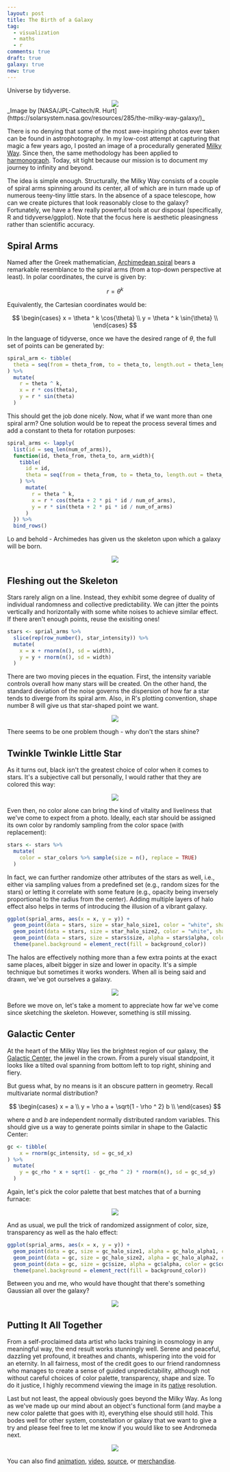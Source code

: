 ```yaml
---
layout: post
title: The Birth of a Galaxy
tag:
  - visualization
  - maths
  - r
comments: true
draft: true
galaxy: true
new: true
---
```


Universe by tidyverse.

<div align="center">
  <img src="https://shawenyao.github.io/R/output/milky_way/plot_0_demo.jpg" />
</div>
_Image by [NASA/JPL-Caltech/R. Hurt](https://solarsystem.nasa.gov/resources/285/the-milky-way-galaxy/)_

There is no denying that some of the most awe-inspiring photos ever taken can be found in astrophotography. In my low-cost attempt at capturing that magic a few years ago, I posted an image of a procedurally generated [Milky Way](/Milky-Way/). Since then, the same methodology has been applied to [harmonograph](/Milky-Way-Meets-Harmonograph/). Today, sit tight because our mission is to document my journey to infinity and beyond. 

The idea is simple enough. Structurally, the Milky Way consists of a couple of spiral arms spinning around its center, all of which are in turn made up of numerous teeny-tiny little stars. In the absence of a space telescope, how can we create pictures that look reasonably close to the galaxy? Fortunately, we have a few really powerful tools at our disposal (specifically, R and tidyverse/ggplot). Note that the focus here is aesthetic pleasingness rather than scientific accuracy.

## Spiral Arms

Named after the Greek mathematician, [Archimedean spiral](https://en.wikipedia.org/wiki/Archimedean_spiral) bears a remarkable resemblance to the spiral arms (from a top-down perspective at least). In polar coordinates, the curve is given by:

$$
r = \theta ^ k
$$

Equivalently, the Cartesian coordinates would be:

$$
\begin{cases}
x = \theta ^ k \cos{\theta} \\ 
y = \theta ^ k \sin{\theta} \\
\end{cases}
$$

In the language of tidyverse, once we have the desired range of $\theta$, the full set of points can be generated by:

```r
spiral_arm <- tibble(
  theta = seq(from = theta_from, to = theta_to, length.out = theta_length)
) %>% 
  mutate(
    r = theta ^ k,
    x = r * cos(theta),
    y = r * sin(theta)
  )
```

This should get the job done nicely. Now, what if we want more than one spiral arm? One solution would be to repeat the process several times and add a constant to theta for rotation purposes:

```r
spiral_arms <- lapply(
  list(id = seq_len(num_of_arms)),
  function(id, theta_from, theta_to, arm_width){
    tibble(
      id = id,
      theta = seq(from = theta_from, to = theta_to, length.out = theta_length)
    ) %>% 
      mutate(
        r = theta ^ k,
        x = r * cos(theta + 2 * pi * id / num_of_arms),
        y = r * sin(theta + 2 * pi * id / num_of_arms)
      )
  }) %>% 
  bind_rows()
```

Lo and behold - Archimedes has given us the skeleton upon which a galaxy will be born.

<div align="center">
  <img src="https://shawenyao.github.io/R/output/milky_way/plot_1_spiral_arms_skeleton.jpg" />
</div>

## Fleshing out the Skeleton

Stars rarely align on a line. Instead, they exhibit some degree of duality of individual randomness and collective predictability. We can jitter the points vertically and horizontally with some white noises to achieve similar effect. If there aren't enough points, reuse the exisiting ones!

```r
stars <- sprial_arms %>% 
  slice(rep(row_number(), star_intensity)) %>% 
  mutate(
    x = x + rnorm(n(), sd = width),
    y = y + rnorm(n(), sd = width)
  )
```

There are two moving pieces in the equation. First, the intensity variable controls overall how many stars will be created. On the other hand, the standard deviation of the noise governs the dispersion of how far a star tends to diverge from its spiral arm. Also, in R's plotting convention, shape number 8 will give us that star-shaped point we want.

<div align="center">
  <img src="https://shawenyao.github.io/R/output/milky_way/plot_3.0_spiral_arms.jpg" />
</div>

There seems to be one problem though - why don't the stars shine?

## Twinkle Twinkle Little Star

As it turns out, black isn't the greatest choice of color when it comes to stars. It's a subjective call but personally, I would rather that they are colored this way:

<div align="center">
  <img src="https://shawenyao.github.io/R/output/milky_way/plot_2_star_unit.jpg" />
</div>

Even then, no color alone can bring the kind of vitality and liveliness that we've come to expect from a photo. Ideally, each star should be assigned its own color by randomly sampling from the color space (with replacement):

```r
stars <- stars %>%
  mutate(
    color = star_colors %>% sample(size = n(), replace = TRUE)
  )
```

In fact, we can further randomize other attributes of the stars as well, i.e., either via sampling values from a predefined set (e.g., random sizes for the stars) or letting it correlate with some feature (e.g., opacity being inversely proportional to the radius from the center). Adding multiple layers of halo effect also helps in terms of introducing the illusion of a vibrant galaxy.

```r
ggplot(sprial_arms, aes(x = x, y = y)) +
  geom_point(data = stars, size = star_halo_size1, color = "white", shape = 8) +
  geom_point(data = stars, size = star_halo_size2, color = "white", shape = 8) +
  geom_point(data = stars, size = stars$size, alpha = stars$alpha, color = stars$color, shape = 8) +
  theme(panel.background = element_rect(fill = background_color))
```

The halos are effectively nothing more than a few extra points at the exact same places, albeit bigger in size and lower in opacity. It's a simple technique but sometimes it works wonders. When all is being said and drawn, we've got ourselves a galaxy.

<div align="center">
  <img src="https://shawenyao.github.io/R/output/milky_way/plot_3_spiral_arms.jpg" />
</div>

Before we move on, let's take a moment to appreciate how far we've come since sketching the skeleton. However, something is still missing.

## Galactic Center

At the heart of the Milky Way lies the brightest region of our galaxy, the [Galactic Center](https://en.wikipedia.org/wiki/Galactic_Center), the jewel in the crown. From a purely visual standpoint, it looks like a tilted oval spanning from bottom left to top right, shining and fiery. 

But guess what, by no means is it an obscure pattern in geometry. Recall multivariate normal distribution?

$$
\begin{cases}
x = a \\ 
y = \rho a + \sqrt{1 - \rho ^ 2} b \\
\end{cases}
$$

where $a$ and $b$ are independent normally distributed random variables. This should give us a way to generate points similar in shape to the Galactic Center:

```r
gc <- tibble(
    x = rnorm(gc_intensity, sd = gc_sd_x)
) %>% 
  mutate(
    y = gc_rho * x + sqrt(1 - gc_rho ^ 2) * rnorm(n(), sd = gc_sd_y)
  )
```

Again, let's pick the color palette that best matches that of a burning furnace:

<div align="center">
  <img src="https://shawenyao.github.io/R/output/milky_way/plot_4_galactic_center_unit.jpg" />
</div>

And as usual, we pull the trick of randomized assignment of color, size, transparency as well as the halo effect:

```r
ggplot(sprial_arms, aes(x = x, y = y)) +
  geom_point(data = gc, size = gc_halo_size1, alpha = gc_halo_alpha1, color = "gold", shape = 8) +
  geom_point(data = gc, size = gc_halo_size2, alpha = gc_halo_alpha2, color = "gold", shape = 8) +
  geom_point(data = gc, size = gc$size, alpha = gc$alpha, color = gc$color, shape = 8) +
  theme(panel.background = element_rect(fill = background_color))
```

Between you and me, who would have thought that there's something Gaussian all over the galaxy?

<div align="center">
  <img src="https://shawenyao.github.io/R/output/milky_way/plot_5_galactic_center.jpg" />
</div>

## Putting It All Together

From a self-proclaimed data artist who lacks training in cosmology in any meaningful way, the end result works stunningly well. Serene and peaceful, dazzling yet profound, it breathes and chants, whispering into the void for an eternity. In all fairness, most of the credit goes to our friend randomness who manages to create a sense of guided unpredictability, although not without careful choices of color palette, transparency, shape and size. To do it justice, I highly recommend viewing the image in its [native](https://shawenyao.github.io/R/output/milky_way/milky_way_large.jpg) resolution.

Last but not least, the appeal obviously goes beyond the Milky Way. As long as we've made up our mind about an object's functional form (and maybe a new color palette that goes with it), everything else should still hold. This bodes well for other system, constellation or galaxy that we want to give a try and please feel free to let me know if you would like to see Andromeda next.

<div align="center">
  <img src="https://shawenyao.github.io/R/output/milky_way/milky_way_large2.jpg" />
</div>

You can also find [animation](https://shawenyao.github.io/R/output/milky_way/animation.html), [video](https://shawenyao.github.io/R/output/milky_way/video.html), [source](https://github.com/shawenyao/R/blob/master/main/milky_way/milky_way_plot_large.R), or [merchandise](https://displate.com/displate/712287?art=5be7f871363ea).
